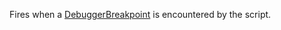 Fires when a [DebuggerBreakpoint](https://developer.roblox.com/en-us/api-reference/class/DebuggerBreakpoint) is encountered by the script.